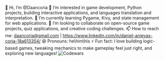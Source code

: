 👋 Hi, I’m @Daancoria
👀 I’m interested in game development, Python projects, building interactive applications, and languages translation and interpretation.
🌱 I’m currently learning Pygame, Kivy, and state management for web applications.
💞️ I’m looking to collaborate on open-source game projects, quiz applications, and creative coding challenges.
📫 How to reach me: daancoria@gmail.com | https://www.linkedin.com/in/daniel-anievas-coria-18a613354/
😄 Pronouns: he\him\his
⚡ Fun fact: I love building logic-based games, tweaking mechanics to make gameplay feel just right, and exploring new languages!
![Codewars](https://github.r2v.ch/codewars?user=Daancoria)
<!---
Daancoria/Daancoria is a ✨ special ✨ repository because its `README.md` (this file) appears on your GitHub profile.
You can click the Preview link to take a look at your changes.
--->

